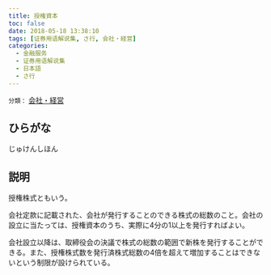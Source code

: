 ```yaml
---
title: 授権資本
toc: false
date: 2018-05-18 13:38:10
tags: [证券用语解说集, さ行, 会社・経営]
categories:
  - 金融服务
  - 证券用语解说集
  - 日本語
  - さ行
---
```


`分類：` [会社・経営](/tags/会社・経営/)

## ひらがな

じゅけんしほん

## 説明

授権株式ともいう。

会社定款に記載された、会社が発行することのできる株式の総数のこと。会社の設立に当たっては、授権資本のうち、実際に4分の1以上を発行すればよい。

会社設立以降は、取締役会の決議で株式の総数の範囲で新株を発行することができる。また、授権株式数を発行済株式総数の4倍を超えて増加することはできないという制限が設けられている。
